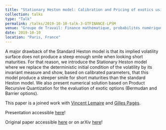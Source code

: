 ```yaml
---
title: "Stationary Heston model: Calibration and Pricing of exotics using Optimal Quantization"
collection: talks
type: "Talk"
permalink: /talks/2019-10-10-talk-3-GTFINANCE-LPSM
venue: "Groupe de Travail: Finance mathématique, probabilités numériques et statistique des processus"
date: 2019-10-10
location: "Paris, France"
---
```


A major drawback of the Standard Heston model is that its implied volatility surface does not produce a steep enough smile when looking short maturities. For that reason, we introduce the Stationary Heston model where we replace the deterministic initial condition of the volatility by its invariant measure and show, based on calibrated parameters, that this model produce a steeper smile for short maturities than the standard Heston model. We also present numerical solution based on Product Recursive Quantization for the evaluation of exotic options (Bermudan and Barrier options).

This paper is a joined work with [Vincent Lemaire](https://www.lpsm.paris/pageperso/lemaire/) and [Gilles Pagès](http://www.lpsm.paris/dw/doku.php?id=users:pages:index).

Presentation accessible [here](https://montest.github.io/files/presentation_lpsm_statio_heston.pdf)!

Original paper accessible [here](https://montest.github.io/files/RandomHeston.pdf) or on arXiv [here](https://arxiv.org/abs/2001.03101)!

